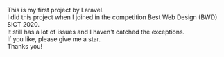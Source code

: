 This is my first project by Laravel. <br>
I did this project when I joined in the competition Best Web Design (BWD) SICT 2020.<br>
It still has a lot of issues and I haven't catched the exceptions.<br>
If you like, please give me a star.<br>
Thanks you!
